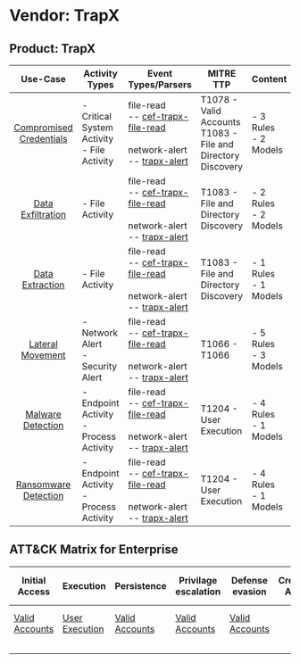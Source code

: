 Vendor: TrapX
=============
Product: TrapX
--------------
|                                 Use-Case                                  | Activity Types                                | Event Types/Parsers                                                                                                                                                              | MITRE TTP                                                          | Content                   |
|:-------------------------------------------------------------------------:| --------------------------------------------- | -------------------------------------------------------------------------------------------------------------------------------------------------------------------------------- | ------------------------------------------------------------------ | ------------------------- |
| [Compromised Credentials](../UseCases/usecase_compromised_credentials.md) | - Critical System Activity<br>- File Activity |  file-read<br> -- [cef-trapx-file-read](../Parsers/parserContent_cef-trapx-file-read.md)<br><br> network-alert<br> -- [trapx-alert](../Parsers/parserContent_trapx-alert.md)<br> | T1078 - Valid Accounts<br>T1083 - File and Directory Discovery<br> |  - 3 Rules<br> - 2 Models |
|       [Data Exfiltration](../UseCases/usecase_data_exfiltration.md)       | - File Activity                               |  file-read<br> -- [cef-trapx-file-read](../Parsers/parserContent_cef-trapx-file-read.md)<br><br> network-alert<br> -- [trapx-alert](../Parsers/parserContent_trapx-alert.md)<br> | T1083 - File and Directory Discovery<br>                           |  - 2 Rules<br> - 2 Models |
|         [Data Extraction](../UseCases/usecase_data_extraction.md)         | - File Activity                               |  file-read<br> -- [cef-trapx-file-read](../Parsers/parserContent_cef-trapx-file-read.md)<br><br> network-alert<br> -- [trapx-alert](../Parsers/parserContent_trapx-alert.md)<br> | T1083 - File and Directory Discovery<br>                           |  - 1 Rules<br> - 1 Models |
|        [Lateral Movement](../UseCases/usecase_lateral_movement.md)        | - Network Alert<br>- Security Alert           |  file-read<br> -- [cef-trapx-file-read](../Parsers/parserContent_cef-trapx-file-read.md)<br><br> network-alert<br> -- [trapx-alert](../Parsers/parserContent_trapx-alert.md)<br> | T1066 - T1066<br>                                                  |  - 5 Rules<br> - 3 Models |
|       [Malware Detection](../UseCases/usecase_malware_detection.md)       | - Endpoint Activity<br>- Process Activity     |  file-read<br> -- [cef-trapx-file-read](../Parsers/parserContent_cef-trapx-file-read.md)<br><br> network-alert<br> -- [trapx-alert](../Parsers/parserContent_trapx-alert.md)<br> | T1204 - User Execution<br>                                         |  - 4 Rules<br> - 1 Models |
|    [Ransomware Detection](../UseCases/usecase_ransomware_detection.md)    | - Endpoint Activity<br>- Process Activity     |  file-read<br> -- [cef-trapx-file-read](../Parsers/parserContent_cef-trapx-file-read.md)<br><br> network-alert<br> -- [trapx-alert](../Parsers/parserContent_trapx-alert.md)<br> | T1204 - User Execution<br>                                         |  - 4 Rules<br> - 1 Models |

ATT&CK Matrix for Enterprise
----------------------------
| Initial Access                                                      | Execution                                                           | Persistence                                                         | Privilage escalation                                                | Defense evasion                                                     | Credential Access | Discovery                                                                         | Lateral Movement | Collection | Command and Control | Exfiltration | Impact |
| ------------------------------------------------------------------- | ------------------------------------------------------------------- | ------------------------------------------------------------------- | ------------------------------------------------------------------- | ------------------------------------------------------------------- | ----------------- | --------------------------------------------------------------------------------- | ---------------- | ---------- | ------------------- | ------------ | ------ |
| [Valid Accounts](https://attack.mitre.org/techniques/T1078)<br><br> | [User Execution](https://attack.mitre.org/techniques/T1204)<br><br> | [Valid Accounts](https://attack.mitre.org/techniques/T1078)<br><br> | [Valid Accounts](https://attack.mitre.org/techniques/T1078)<br><br> | [Valid Accounts](https://attack.mitre.org/techniques/T1078)<br><br> |                   | [File and Directory Discovery](https://attack.mitre.org/techniques/T1083)<br><br> |                  |            |                     |              |        |